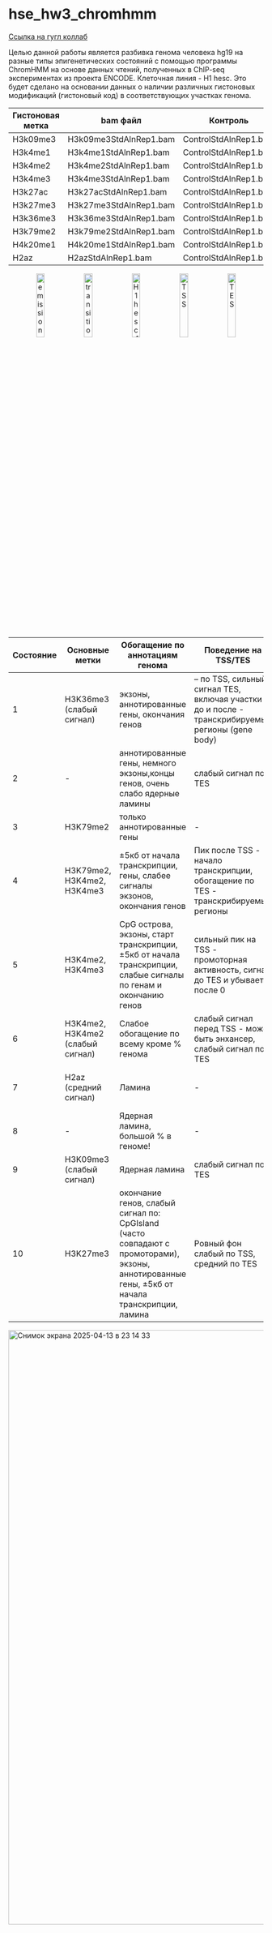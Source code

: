 # hse_hw3_chromhmm

[Ссылка на гугл коллаб](https://colab.research.google.com/drive/1gk7-38t-0awgpMGkk0WG8GbP_jDq1fgl?authuser=2#scrollTo=zap-6PjQKi9x)

 Целью данной работы является разбивка генома человека hg19 на разные типы эпигенетических состояний с помощью программы ChromHMM на основе данных чтений, полученных в ChIP-seq экспериментах из проекта ENCODE. Клеточная линия - H1 hesc. Это будет сделано на основании данных о наличии различных гистоновых модификаций (гистоновый код) в соответствующих участках генома. 

 | Гистоновая метка | bam файл           | Контроль             |
|--------------|------------------------------|-----------------------------|
| H3k09me3     | H3k09me3StdAlnRep1.bam       | ControlStdAlnRep1.bam       |
| H3k4me1      | H3k4me1StdAlnRep1.bam        | ControlStdAlnRep1.bam       |
| H3k4me2      | H3k4me2StdAlnRep1.bam        | ControlStdAlnRep1.bam       |
| H3k4me3      | H3k4me3StdAlnRep1.bam        | ControlStdAlnRep1.bam       |
| H3k27ac      | H3k27acStdAlnRep1.bam        | ControlStdAlnRep1.bam       |
| H3k27me3     | H3k27me3StdAlnRep1.bam       | ControlStdAlnRep1.bam       |
| H3k36me3     | H3k36me3StdAlnRep1.bam       | ControlStdAlnRep1.bam       |
| H3k79me2     | H3k79me2StdAlnRep1.bam       | ControlStdAlnRep1.bam       |
| H4k20me1     | H4k20me1StdAlnRep1.bam       | ControlStdAlnRep1.bam       |
| H2az         | H2azStdAlnRep1.bam           | ControlStdAlnRep1.bam       |


<p align="center">
  <img src="https://github.com/user-attachments/assets/eb91213a-46eb-415d-ad0b-6112ae05e529" alt="emissions_10" width="18%">
  <img src="https://github.com/user-attachments/assets/66a5c149-699c-4591-900e-0588fdbb0070" alt="transitions_10" width="18%">
  <img src="https://github.com/user-attachments/assets/a2d83b69-d6f8-4bbd-bf00-7e85caab10d1" alt="H1hesc_10_overlap" width="18%">
  <img src="https://github.com/user-attachments/assets/e40a84a4-6cd8-4742-93da-f2df3fd445d7" alt="TSS" width="18%">
  <img src="https://github.com/user-attachments/assets/062ae31e-1eba-480b-a41c-663cc34e00b9" alt="TES" width="18%">
</p>



| Состояние | Основные метки                          | Обогащение по аннотациям генома         | Поведение на TSS/TES                         | Предполагаемая функция       |
|-----------|------------------------------------------|------------------------------------------|----------------------------------------------|-------------------------------|
| 1         | H3K36me3 (слабый сигнал)         | экзоны, аннотированные гены, окончания генов | – по TSS, сильный сигнал TES, включая участки до и после - транскрибируемые регионы (gene body)                                           |  Тело гена (Transcribed region)  |
| 2         | -                                | аннотированные гены, немного экзоны,концы генов, очень слабо ядерные ламины                   | слабый сигнал по TES                     |  Слабая транскрипция             |
| 3         | H3K79me2                         | только аннотированные гены                             | -                                     |  Слабая транскрипция         |
| 4         | H3K79me2, H3K4me2, H3K4me3       | ±5кб от начала транскрипции, гены, слабее сигналы экзонов, окончания генов                   | Пик после TSS - начало транскрипции, обогащение по TES - транскрибируемые регионы                             |    Слабая транскрипция         |
| 5         | H3K4me2, H3K4me3                 | CpG острова, экзоны, старт транскрипции, ±5кб от начала транскрипции, слабые сигналы по генам и окончанию генов                        | сильный пик на TSS - промоторная активность, сигнал до TES и убывает после 0           |   Активный промотор       |
| 6         | H3K4me2, H3K4me2 (слабый сигнал) | Слабое обогащение по всему кроме % генома                        | cлабый сигнал перед TSS - может быть энхансер, слабый сигнал по TES                                   | Слабый промотор / слабый энхансер    |
| 7         | H2az (средний сигнал)            | Ламина                   | -                |  Инсулятор / структурно стабилизированный участок             |
| 8         | -                                | Ядерная ламина, большой % в геноме!               | -                |  Гетерохроматин          |
| 9         | H3K09me3 (слабый сигнал)         | Ядерная ламина               | слабый сигнал по TES                              | Гетерохроматин (репрессированный)   |
| 10        | H3K27me3                         | окончание генов, слабый сигнал по: CpGIsland (часто совпадают с промоторами), экзоны, аннотированные гены, ±5кб от начала транскрипции, ламина                      | Ровный фон слабый по TSS, средний по TES                                   |  Polycomb-репрессия    |



<img width="1173" alt="Снимок экрана 2025-04-13 в 23 14 33" src="https://github.com/user-attachments/assets/a96a1a12-06b4-4324-a185-28b1b157f773" />

